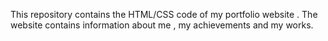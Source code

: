 This repository contains the HTML/CSS code of my portfolio website . The website contains information about me , my achievements and my works.
